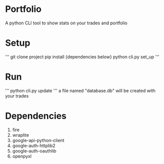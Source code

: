 # Portfolio
A python CLI tool to show stats on your trades and portfolio

# Setup
'''
git clone project
pip install {dependencies below}
python cli.py set_up
'''

# Run
'''
python cli.py update
'''
a file named "database.db" will be created with your trades

# Dependencies
1. fire
2. wraplite
3. google-api-python-client
4. google-auth-httplib2
5. google-auth-oauthlib
6. openpyxl
